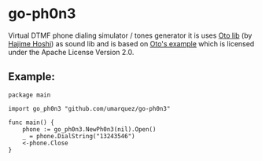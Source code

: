 # go-ph0n3
Virtual DTMF phone dialing simulator / tones generator
it is uses [Oto lib](https://github.com/hajimehoshi/oto) (by [Hajime Hoshi](https://star.one/)) as sound lib and is based on [Oto's example](https://github.com/hajimehoshi/oto/blob/master/example/main.go) which is licensed under the Apache License Version 2.0.

## Example:

```golang
package main

import go_ph0n3 "github.com/umarquez/go-ph0n3"

func main() {
	phone := go_ph0n3.NewPh0n3(nil).Open()
	_ = phone.DialString("13243546")
	<-phone.Close
}
```
